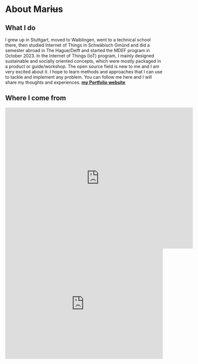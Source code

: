 # About Mar~~iu~~s

## What I do
I grew up in Stuttgart, moved to Waiblingen, went to a technical school there, then studied Internet of Things in Schwäbisch Gmünd and did a semester abroad in The Hague/Delft and started the MDEF program in October 2023. In the Internet of Things (IoT) program, I mainly designed sustainable and socially oriented concepts, which were mostly packaged in a product or guide/workshop. The open source field is new to me and I am very excited about it. I hope to learn methods and approaches that I can use to tackle and implement any problem.
You can follow me here and I will share my thoughts and experiences. 
**[my Portfolio website](https://www.mariusschairer.com/)**

## Where I come from
<iframe src="https://www.google.com/maps/embed?pb=!1m52!1m12!1m3!1d5612207.895532166!2d0.7090036720426888!3d46.62012600706563!2m3!1f0!2f0!3f0!3m2!1i1024!2i768!4f13.1!4m37!3e0!4m5!1s0x4799db34c1ad8fd3%3A0x79d5c11c7791cfe4!2sStuttgart%2C%20Germany!3m2!1d48.7758459!2d9.1829321!4m5!1s0x4799c8aee152840b%3A0x4c4f056db689e927!2sWaiblingen%2C%20Germany!3m2!1d48.8293519!2d9.318573899999999!4m5!1s0x4799080b4400e09d%3A0x41ffd3c8d096fd0!2zU2Nod8OkYmlzY2ggR23DvG5kLCBHZXJtYW55!3m2!1d48.7994019!2d9.8045704!4m5!1s0x47c5b72f4298bd71%3A0x400de5a8d1e6c10!2sDen%20Haag%2C%20Netherlands!3m2!1d52.0704978!2d4.3006999!4m5!1s0x4799080b4400e09d%3A0x41ffd3c8d096fd0!2zU2Nod8OkYmlzY2ggR23DvG5kLCBHZXJtYW55!3m2!1d48.7994019!2d9.8045704!4m5!1s0x12a49816718e30e5%3A0x44b0fb3d4f47660a!2sBarcelona!3m2!1d41.3873974!2d2.168568!5e0!3m2!1sen!2ses!4v1699306066540!5m2!1sen!2ses" width="600" height="450" style="border:0;" allowfullscreen="" loading="lazy" referrerpolicy="no-referrer-when-downgrade"></iframe>



<iframe style="border-radius:0px" src="https://open.spotify.com/embed/playlist/6hfl8Ws2zd0xMwQdGiF8dG?utm_source=generator&theme=0" width="100%" height="352" frameBorder="0" allowfullscreen="" allow="autoplay; clipboard-write; encrypted-media; fullscreen; picture-in-picture" loading="lazy"></iframe>